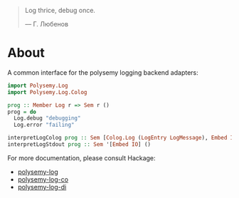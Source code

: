 > Log thrice, debug once.
>
> –– Г. Любенов

# About

A common interface for the polysemy logging backend adapters:

```haskell
import Polysemy.Log
import Polysemy.Log.Colog

prog :: Member Log r => Sem r ()
prog = do
  Log.debug "debugging"
  Log.error "failing"

interpretLogColog prog :: Sem [Colog.Log (LogEntry LogMessage), Embed IO] ()
interpretLogStdout prog :: Sem '[Embed IO] ()
```

For more documentation, please consult Hackage:
* [polysemy-log](https://hackage.haskell.org/package/polysemy-log)
* [polysemy-log-co](https://hackage.haskell.org/package/polysemy-log-co)
* [polysemy-log-di](https://hackage.haskell.org/package/polysemy-log-di)
